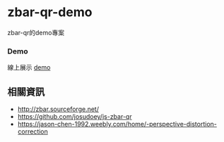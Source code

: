 # zbar-qr-demo

zbar-qr的demo專案

### Demo

線上展示 [demo](https://rawcdn.githack.com/josudoey/zbar-qr-demo/63dad5451d0ec4410ed68e3f3c73e5cc8faf259f/dist/index.html)

## 相關資訊
  - http://zbar.sourceforge.net/
  - https://github.com/josudoey/js-zbar-qr
  - https://jason-chen-1992.weebly.com/home/-perspective-distortion-correction